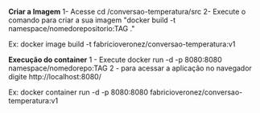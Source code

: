 <b>Criar a Imagem</b>
1- Acesse cd /conversao-temperatura/src
2- Execute o comando para criar a sua imagem "docker build -t namespace/nomedorepositorio:TAG ."

Ex: docker image build -t fabricioveronez/conversao-temperatura:v1 

<b>Execução do container</b>
1 - Execute docker run -d -p 8080:8080 namespace/nomedorepo:TAG
2 - para acessar a aplicação no navegador digite http://localhost:8080/

Ex: docker container run -d -p 8080:8080 fabricioveronez/conversao-temperatura:v1 